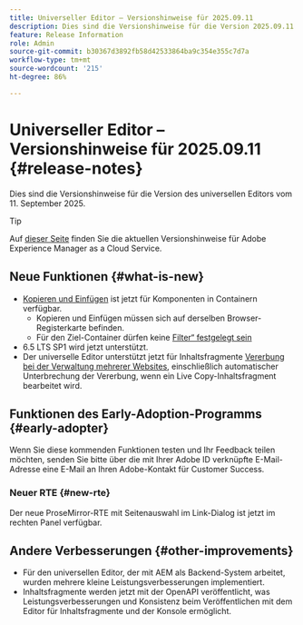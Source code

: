 ```yaml
---
title: Universeller Editor – Versionshinweise für 2025.09.11
description: Dies sind die Versionshinweise für die Version 2025.09.11 des universellen Editors.
feature: Release Information
role: Admin
source-git-commit: b30367d3892fb58d42533864ba9c354e355c7d7a
workflow-type: tm+mt
source-wordcount: '215'
ht-degree: 86%

---
```



# Universeller Editor – Versionshinweise für 2025.09.11 {#release-notes}

Dies sind die Versionshinweise für die Version des universellen Editors vom 11. September 2025.

>[!TIP]
>
>Auf [dieser Seite](/help/release-notes/release-notes-cloud/release-notes-current.md) finden Sie die aktuellen Versionshinweise für Adobe Experience Manager as a Cloud Service.

## Neue Funktionen {#what-is-new}

* [Kopieren und Einfügen](/help/sites-cloud/authoring/universal-editor/authoring.md#copy-paste) ist jetzt für Komponenten in Containern verfügbar.
   * Kopieren und Einfügen müssen sich auf derselben Browser-Registerkarte befinden.
   * Für den Ziel-Container dürfen keine [Filter“ festgelegt sein](/help/implementing/universal-editor/filtering.md)
* 6.5 LTS SP1 wird jetzt unterstützt.
* Der universelle Editor unterstützt jetzt für Inhaltsfragmente [Vererbung bei der Verwaltung mehrerer Websites](/help/sites-cloud/authoring/universal-editor/inheritance.md), einschließlich automatischer Unterbrechung der Vererbung, wenn ein Live Copy-Inhaltsfragment bearbeitet wird.

## Funktionen des Early-Adoption-Programms {#early-adopter}

Wenn Sie diese kommenden Funktionen testen und Ihr Feedback teilen möchten, senden Sie bitte über die mit Ihrer Adobe ID verknüpfte E-Mail-Adresse eine E-Mail an Ihren Adobe-Kontakt für Customer Success.

### Neuer RTE {#new-rte}

Der neue ProseMirror-RTE mit Seitenauswahl im Link-Dialog ist jetzt im rechten Panel verfügbar.

## Andere Verbesserungen {#other-improvements}

* Für den universellen Editor, der mit AEM als Backend-System arbeitet, wurden mehrere kleine Leistungsverbesserungen implementiert.
* Inhaltsfragmente werden jetzt mit der OpenAPI veröffentlicht, was Leistungsverbesserungen und Konsistenz beim Veröffentlichen mit dem Editor für Inhaltsfragmente und der Konsole ermöglicht.
